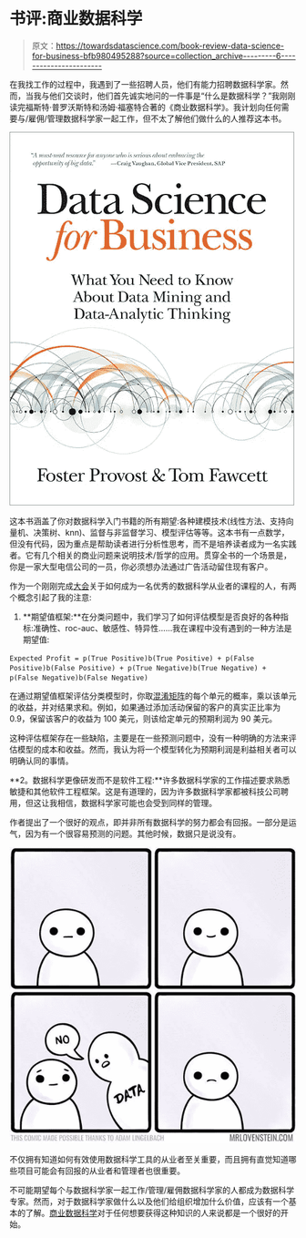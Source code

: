 # 书评:商业数据科学

> 原文：<https://towardsdatascience.com/book-review-data-science-for-business-bfb980495288?source=collection_archive---------6----------------------->

在我找工作的过程中，我遇到了一些招聘人员，他们有能力招聘数据科学家。然而，当我与他们交谈时，他们首先诚实地问的一件事是“什么是数据科学？”我刚刚读完福斯特·普罗沃斯特和汤姆·福塞特合著的《商业数据科学》。我计划向任何需要与/雇佣/管理数据科学家一起工作，但不太了解他们做什么的人推荐这本书。

![](img/24ae34cf713b6c8008cc7b8d3e6c1adf.png)

这本书涵盖了你对数据科学入门书籍的所有期望:各种建模技术(线性方法、支持向量机、决策树、knn)、监督与非监督学习、模型评估等等。这本书有一点数学，但没有代码，因为重点是帮助读者进行分析性思考，而不是培养读者成为一名实践者。它有几个相关的商业问题来说明技术/哲学的应用。贯穿全书的一个场景是，你是一家大型电信公司的一员，你必须想办法通过广告活动留住现有客户。

作为一个刚刚完成[大会](https://medium.com/u/ade87cdd122e?source=post_page-----bfb980495288--------------------------------)关于如何成为一名优秀的数据科学从业者的课程的人，有两个概念引起了我的注意:

1.  **期望值框架:**在分类问题中，我们学习了如何评估模型是否良好的各种指标:准确性、roc-auc、敏感性、特异性……我在课程中没有遇到的一种方法是期望值:

`Expected Profit = p(True Positive)b(True Positive) + p(False Positive)b(False Positive) + p(True Negative)b(True Negative) + p(False Negative)b(False Negative)`

在通过期望值框架评估分类模型时，你取[混淆矩阵](http://www.dataschool.io/simple-guide-to-confusion-matrix-terminology/)的每个单元的概率，乘以该单元的收益，并对结果求和。例如，如果通过添加活动保留的客户的真实正比率为 0.9，保留该客户的收益为 100 美元，则该给定单元的预期利润为 90 美元。

这种评估框架存在一些缺陷，主要是在一些预测问题中，没有一种明确的方法来评估模型的成本和收益。然而，我认为将一个模型转化为预期利润是利益相关者可以明确认同的事情。

**2。数据科学更像研发而不是软件工程:**许多数据科学家的工作描述要求熟悉敏捷和其他软件工程框架。这是有道理的，因为许多数据科学家都被科技公司聘用，但这让我相信，数据科学家可能也会受到同样的管理。

作者提出了一个很好的观点，即并非所有数据科学的努力都会有回报。一部分是运气，因为有一个很容易预测的问题。其他时候，数据只是说没有。

![](img/d7f6701ad85bd64836b0a827047698d8.png)

不仅拥有知道如何有效使用数据科学工具的从业者至关重要，而且拥有直觉知道哪些项目可能会有回报的从业者和管理者也很重要。

不可能期望每个与数据科学家一起工作/管理/雇佣数据科学家的人都成为数据科学专家。然而，对于数据科学家做什么以及他们给组织增加什么价值，应该有一个基本的了解。[商业数据科学](https://www.amazon.com/Data-Science-Business-Data-Analytic-Thinking/dp/1449361323/ref=sr_1_1?ie=UTF8&qid=1504031681&sr=8-1&keywords=data+science+for+business)对于任何想要获得这种知识的人来说都是一个很好的开始。